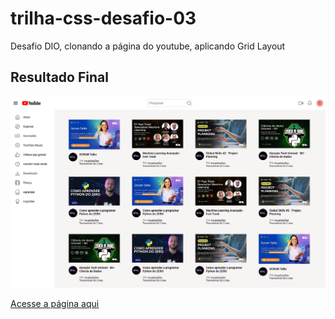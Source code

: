 # trilha-css-desafio-03
Desafio DIO, clonando a página do youtube, aplicando Grid Layout

## Resultado Final
<img src="assets/imagens/projetofinal.png" alt="Projeto Final">

<a href="https://bruno-regis.github.io/trilha-css-desafio-03">Acesse a página aqui</a>